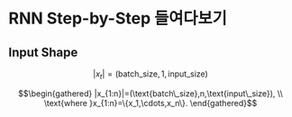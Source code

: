 # RNN Step-by-Step 들여다보기

## Input Shape

$$
|x_t|=(\text{batch\_size},1,\text{input\_size})
$$

$$\begin{gathered}
|x_{1:n}|=(\text{batch\_size},n,\text{input\_size}), \\
\text{where }x_{1:n}=\{x_1,\cdots,x_n\}.
\end{gathered}$$